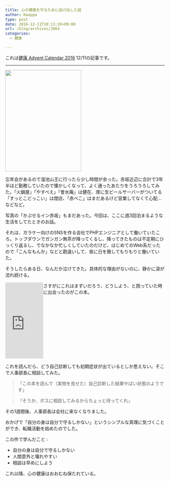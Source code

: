 ```yaml
---
title: 心の健康を守るために逃げ出した話
author: Kwappa
type: post
date: 2016-12-11T10:13:28+09:00
url: /blog/archives/2064
categories:
  - 健康

---
```

これは<a href="http://www.adventar.org/calendars/1822" target="_blank" rel="noopener noreferrer">健康 Advent Calendar 2016</a> 12/11の記事です。

* * *

<img src="/blog/images/2016/12/IMG_1201-e1481418757140.jpg" alt="" width="240" height="320" class="aligncenter size-medium wp-image-2065" />
  
忘年会があるので溜池山王に行ったら少し時間が余った。赤坂近辺に合計で3年半ほど勤務していたので懐かしくなって、よく通ったあたりをうろうろしてみた。「火鍋屋」「やすべえ」「會水庵」は健在、席に生ビールサーバーがついてる「すっとこどっこい」は閉店、「赤べこ」はまだあるけど営業してなくて心配…などなど。
  
写真の「かぷせるイン赤坂」もまだあった。今回は、ここに週3回泊まるような生活をしてたときのお話。
  
それは、ガラケー向けのSNSを作る会社でPHPエンジニアとして働いていたころ。トップダウンでガンガン無茶が降ってくるし、降ってきたものは不定期にひっくり返るし、でなかなか忙しくしていたのだけど、はじめてのWeb系だったので「こんなもんか」などと勘違いして、夜に日を徹してもりもりと働いていた。
  
そうしたらある日、なんだか泣けてきた。具体的な理由がないのに、静かに涙が流れ続ける。
  
<iframe src="https://rcm-fe.amazon-adsystem.com/e/cm?t=bottomline02-22&#038;o=9&#038;p=8&#038;l=as1&#038;asins=4798114189&#038;nou=1&#038;ref=qf_sp_asin_til&#038;fc1=000000&#038;IS2=1&#038;lt1=_blank&#038;m=amazon&#038;lc1=336699&#038;bc1=000000&#038;bg1=FFFFFF&#038;f=ifr" style="width:120px;height:240px;float:left;" scrolling="no" marginwidth="0" marginheight="0" frameborder="0"></iframe>
  
さすがにこれはまずいだろう、どうしよう、と困っていた時に出会ったのがこの本。
  
<br style="clear:both;" />
  
これを読んだら、どう自己診断しても初期症状が出ているとしか思えない。そこで人事部長に相談してみた。

> 「この本を読んで（実物を見せた）自己診断した結果やばい状態のようです」
  
> 『そうか、ボスに相談してみるからちょっと待ってくれ』 

その1週間後、人事部長は会社に来なくなりました。
  
おかげで「自分の身は自分で守るしかない」というシンプルな真理に気づくことができ、転職活動を始めたのでした。
  
この件で学んだこと :

  * 自分の身は自分で守るしかない
  * 人間意外と壊れやすい
  * 相談は早めにしよう

これ以降、心の健康はおおむね保たれている。
